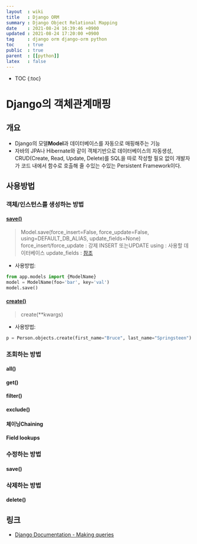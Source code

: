 ```yaml
---
layout  : wiki
title   : Django ORM
summary : Django Object Relational Mapping
date    : 2021-08-24 16:39:46 +0900
updated : 2021-08-24 17:20:00 +0900
tag     : django orm django-orm python
toc     : true
public  : true
parent  : [[python]]
latex   : false
---
```

* TOC
{:toc}

# Django의 객체관계매핑
## 개요 
* Django의 모델**Model**과 데이터베이스를 자동으로 매핑해주는 기능
* 자바의 JPA나 Hibernate와 같이 객체기반으로 데이터베이스의 자동생성, CRUD(Create, Read, Update, Delete)를 SQL을 따로 작성할 필요 없이 개발자가 코드 내에서 함수로 호출해 줄 수있는 수있는 Persistent Framework이다.

## 사용방법
### 객체/인스턴스를 생성하는 방법
#### [save()](https://docs.djangoproject.com/en/3.2/ref/models/instances/#saving-objects)

> Model.save(force_insert=False, force_update=False, using=DEFAULT_DB_ALIAS, update_fields=None)
> force_insert/force_update : 강제 INSERT 또는UPDATE
> using : 사용할 데이터베이스
> update_fields : [참조](https://docs.djangoproject.com/en/3.2/ref/models/instances/#ref-models-update-fields)

* 사용방법:
```python
from app.models import {ModelName}
model = ModelName(foo='bar', key='val')
model.save()
```

#### [create()](https://docs.djangoproject.com/en/3.2/ref/models/querysets/#django.db.models.query.QuerySet.create)

> create(**kwargs)

* 사용방법:
```python
p = Person.objects.create(first_name="Bruce", last_name="Springsteen")
```

### 조회하는 방법
#### all()

#### get()

#### filter()

#### exclude()

#### 체이닝**Chaining**

#### Field lookups


### 수정하는 방법
#### save()

### 삭제하는 방법
#### delete()

## 링크
* [Django Documentation - Making queries](https://docs.djangoproject.com/en/3.2/topics/db/queries/#making-queries) 
